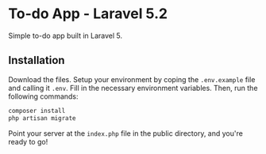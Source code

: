 # To-do App - Laravel 5.2

Simple to-do app built in Laravel 5.

## Installation

Download the files. Setup your environment by coping the `.env.example` file and calling it `.env`.  Fill in the necessary environment variables.  Then, run the following commands:

```bash
composer install
php artisan migrate
```

Point your server at the `index.php` file in the public directory, and you're ready to go!
